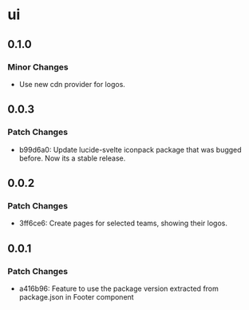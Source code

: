 # ui

## 0.1.0

### Minor Changes

- Use new cdn provider for logos.

## 0.0.3

### Patch Changes

- b99d6a0: Update lucide-svelte iconpack package that was bugged before. Now its a stable release.

## 0.0.2

### Patch Changes

- 3ff6ce6: Create pages for selected teams, showing their logos.

## 0.0.1

### Patch Changes

- a416b96: Feature to use the package version extracted from package.json in Footer component
